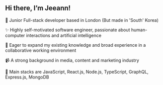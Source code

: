 ## Hi there, I’m Jeeann!

🌱 Junior Full-stack developer based in London (But made in 'South' Korea)

✨ Highly self-motivated software engineer, passionate about human-computer interactions and artificial intelligence

🦕 Eager to expand my existing knowledge and broad experience in a collaborative working environment

📹 A strong background in media, content and marketing industry

🤖 Main stacks are JavaScript, React.js, Node.js, TypeScript, GraphQL, Express.js, MongoDB



